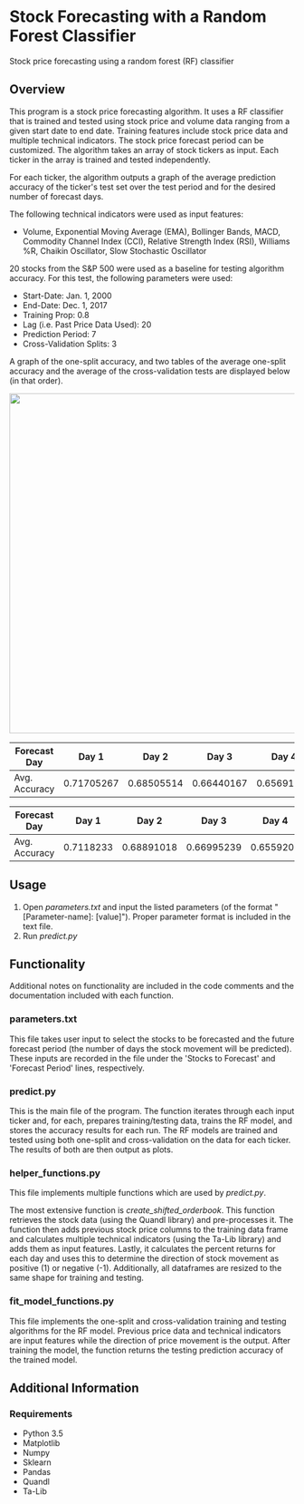 # Stock Forecasting with a Random Forest Classifier
Stock price forecasting using a random forest (RF) classifier

## Overview
This program is a stock price forecasting algorithm. It uses a RF classifier that is trained and tested using stock price and volume data ranging from a given start date to end date. Training features include stock price data and multiple technical indicators. The stock price forecast period can be customized. The algorithm takes an array of stock tickers as input. Each ticker in the array is trained and tested independently.

For each ticker, the algorithm outputs a graph of the average prediction accuracy of the ticker's test set over the test period and for the desired number of forecast days.

The following technical indicators were used as input features: 
* Volume, Exponential Moving Average (EMA), Bollinger Bands, MACD, Commodity Channel Index (CCI), Relative Strength Index (RSI), Williams %R, Chaikin Oscillator, Slow Stochastic Oscillator

20 stocks from the S&P 500 were used as a baseline for testing algorithm accuracy. For this test, the following parameters were used:
* Start-Date: Jan. 1, 2000
* End-Date: Dec. 1, 2017
* Training Prop: 0.8
* Lag (i.e. Past Price Data Used): 20
* Prediction Period: 7
* Cross-Validation Splits: 3

A graph of the one-split accuracy, and two tables of the average one-split accuracy and the average of the cross-validation tests are displayed below (in that order).

<img src="https://github.com/Bryanlee99/Stock_Forecasting_RF/blob/master/Images/SP500_10_Stock_Test.PNG" width="600">

| Forecast Day | Day 1  | Day 2 | Day 3  | Day 4 |  Day 5 | Day 6 |  Day 7 |   
| -------------| ------------- | ------------- | ------------- | ------------- | ------------- | ------------- | ------------- | 
| Avg. Accuracy | 0.71705267 | 0.68505514 | 0.66440167 | 0.65691662 | 0.65328077 | 0.63445114 | 0.623557 |

| Forecast Day | Day 1  | Day 2 | Day 3  | Day 4 |  Day 5 | Day 6 |  Day 7 |   
| -------------| ------------- | ------------- | ------------- | ------------- | ------------- | ------------- | ------------- | 
| Avg. Accuracy | 0.7118233 | 0.68891018 | 0.66995239 | 0.6559209 | 0.63126462 | 0.61249649 | 0.60380727 |
## Usage
1. Open *parameters.txt* and input the listed parameters (of the format "[Parameter-name]: [value]"). Proper parameter format is included in the text file. 
2. Run *predict.py*

## Functionality
Additional notes on functionality are included in the code comments and the documentation included with each function. 

### parameters.txt
This file takes user input to select the stocks to be forecasted and the future forecast period (the number of days the stock movement will be predicted). These inputs are recorded in the file under the 'Stocks to Forecast' and 'Forecast Period' lines, respectively.

### predict.py
This is the main file of the program. The function iterates through each input ticker and, for each, prepares training/testing data, trains the RF model, and stores the accuracy results for each run. The RF models are trained and tested using both one-split and cross-validation on the data for each ticker. The results of both are then output as plots.

### helper_functions.py
This file implements multiple functions which are used by *predict.py*. 

The most extensive function is *create_shifted_orderbook*. This function retrieves the stock data (using the Quandl library) and pre-processes it. The function then adds previous stock price columns to the training data frame and calculates multiple technical indicators (using the Ta-Lib library) and adds them as input features. Lastly, it calculates the percent returns for each day and uses this to determine the direction of stock movement as positive (1) or negative (-1). Additionally, all dataframes are resized to the same shape for training and testing.

### fit\_model_functions.py
This file implements the one-split and cross-validation training and testing algorithms for the RF model. Previous price data and technical indicators are input features while the direction of price movement is the output. After training the model, the function returns the testing prediction accuracy of the trained model.

## Additional Information
### Requirements
* Python 3.5
* Matplotlib
* Numpy
* Sklearn
* Pandas
* Quandl
* Ta-Lib
